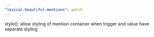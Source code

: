 ```yaml
---
"lexical-beautiful-mentions": patch
---
```


style(): allow styling of mention container when trigger and value have separate styling

